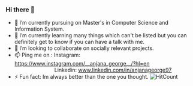 ### Hi there 👋

<!--
**Anjana97/Anjana97** is a ✨ _special_ ✨ repository because its `README.md` (this file) appears on your GitHub profile.


Here are some ideas to get you started: -->

- 🔭 I’m currently pursuing on Master's in Computer Science and Information System.
- 🌱 I’m currently learning many things which can't be listed but you can definitely get to know if you can have a talk with me.
- 👯 I’m looking to collaborate on socially relevant projects.
- 📫 Ping me on : Instagram: https://www.instagram.com/__anjana_george__/?hl=en  \
&nbsp; &nbsp; &nbsp; &nbsp; &nbsp; &nbsp; &nbsp; &nbsp; &nbsp; &nbsp;&nbsp; &nbsp; &nbsp;&nbsp; &nbsp;Linkedin: www.linkedin.com/in/anjanageorge97
- ⚡ Fun fact: Im always better than the one you thought.
![HitCount](http://hits.dwyl.com/Anjana97/Anjana97.svg)
